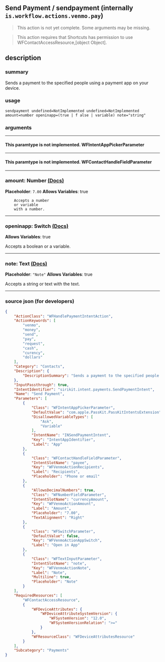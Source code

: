 
## Send Payment / sendpayment (internally `is.workflow.actions.venmo.pay`)

> This action is not yet complete. Some arguments may be missing.

> This action requires that Shortcuts has permission to use WFContactAccessResource,[object Object].


## description

### summary

Sends a payment to the specified people using a payment app on your device.


### usage
```
sendpayment undefined=NotImplemented undefined=NotImplemented amount=number openinapp=(true | f alse | variable) note="string"
```

### arguments

---

#### This paramtype is not implemented. WFIntentAppPickerParameter

---

#### This paramtype is not implemented. WFContactHandleFieldParameter

---

### amount: Number [(Docs)](https://pfgithub.github.io/shortcutslang/gettingstarted#number-field)
**Placeholder**: `7.00`
**Allows Variables**: true



		Accepts a number 
		or variable
		with a number.

---

### openinapp: Switch [(Docs)](https://pfgithub.github.io/shortcutslang/gettingstarted#switch-or-expanding-or-boolean-fields)
**Allows Variables**: true



Accepts a boolean
or a variable.

---

### note: Text [(Docs)](https://pfgithub.github.io/shortcutslang/gettingstarted#text-field)
**Placeholder**: `"Note"`
**Allows Variables**: true



Accepts a string 
or text
with the text.

---

### source json (for developers)

```json
{
	"ActionClass": "WFHandlePaymentIntentAction",
	"ActionKeywords": [
		"venmo",
		"money",
		"send",
		"pay",
		"request",
		"cash",
		"curency",
		"dollars"
	],
	"Category": "Contacts",
	"Description": {
		"DescriptionSummary": "Sends a payment to the specified people using a payment app on your device."
	},
	"InputPassthrough": true,
	"IntentIdentifier": "sirikit.intent.payments.SendPaymentIntent",
	"Name": "Send Payment",
	"Parameters": [
		{
			"Class": "WFIntentAppPickerParameter",
			"DefaultValue": "com.apple.PassKit.PassKitIntentsExtension",
			"DisallowedVariableTypes": [
				"Ask",
				"Variable"
			],
			"IntentName": "INSendPaymentIntent",
			"Key": "IntentAppIdentifier",
			"Label": "App"
		},
		{
			"Class": "WFContactHandleFieldParameter",
			"IntentSlotName": "payee",
			"Key": "WFVenmoActionRecipients",
			"Label": "Recipients",
			"Placeholder": "Phone or email"
		},
		{
			"AllowsDecimalNumbers": true,
			"Class": "WFNumberFieldParameter",
			"IntentSlotName": "currencyAmount",
			"Key": "WFVenmoActionAmount",
			"Label": "Amount",
			"Placeholder": "7.00",
			"TextAlignment": "Right"
		},
		{
			"Class": "WFSwitchParameter",
			"DefaultValue": false,
			"Key": "WFVenmoActionAppSwitch",
			"Label": "Open in App"
		},
		{
			"Class": "WFTextInputParameter",
			"IntentSlotName": "note",
			"Key": "WFVenmoActionNote",
			"Label": "Note",
			"Multiline": true,
			"Placeholder": "Note"
		}
	],
	"RequiredResources": [
		"WFContactAccessResource",
		{
			"WFDeviceAttributes": {
				"WFDeviceAttributeSystemVersion": {
					"WFSystemVersion": "12.0",
					"WFSystemVersionRelation": ">="
				}
			},
			"WFResourceClass": "WFDeviceAttributesResource"
		}
	],
	"Subcategory": "Payments"
}
```
